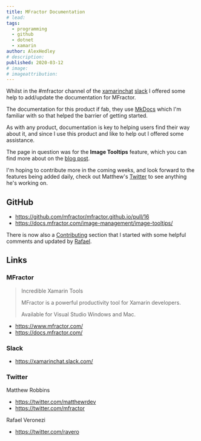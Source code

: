 ```yaml
---
title: MFractor Documentation
# lead:
tags:
  - programming
  - github
  - dotnet
  - xamarin
author: AlexHedley
# description:
published: 2020-03-12
# image:
# imageattribution:
---
```


Whilst in the #mfractor channel of the [xamarinchat](https://xamarinchat.slack.com/) [slack](https://slack.com/) I offered some help to add/update the documentation for MFractor.

The documentation for this product if fab, they use [MkDocs](https://www.mkdocs.org/) which I'm familiar with so that helped the barrier of getting started.

As with any product, documentation is key to helping users find their way about it, and since I use this product and like to help out I offered some assistance.

The page in question was for the **Image Tooltips** feature, which you can find more about on the [blog post](https://www.mfractor.com/blogs/news/mfractor-3-10-smarter-code-fixes-plus-image-and-color-tooltips).

I'm hoping to contribute more in the coming weeks, and look forward to the features being added daily, check out Matthew's [Twitter](https://twitter.com/matthewrdev) to see anything he's working on.

## GitHub

- https://github.com/mfractor/mfractor.github.io/pull/16
- https://docs.mfractor.com/image-management/image-tooltips/

There is now also a [Contributing](https://docs.mfractor.com/contributing/) section that I started with some helpful comments and updated by [Rafael](https://twitter.com/ravero).

## Links

### MFractor

> Incredible Xamarin Tools
>
> MFractor is a powerful productivity tool for Xamarin developers.
>
> Available for Visual Studio Windows and Mac.

- https://www.mfractor.com/
- https://docs.mfractor.com/

### Slack

- https://xamarinchat.slack.com/

### Twitter

Matthew Robbins

- https://twitter.com/matthewrdev
- https://twitter.com/mfractor

Rafael Veronezi

- https://twitter.com/ravero
